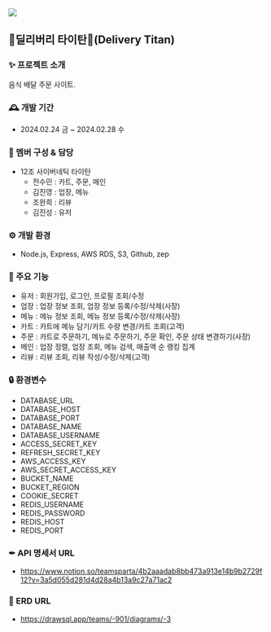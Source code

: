 <img src="https://nbcamp2024.slack.com/files/U06B3P2P533/F06PADBTVGW/group_1-1.png"/>

## 🛵딜리버리 타이탄🛵(Delivery Titan)

### ✨ 프로젝트 소개
음식 배달 주문 사이트.

### 🕰️ 개발 기간
- 2024.02.24 금 ~ 2024.02.28 수

### 🤖 멤버 구성 & 담당
- 12조 사이버네틱 타이탄
  - 전수민 : 카트, 주문, 메인
  - 김진영 : 업장, 메뉴
  - 조완희 : 리뷰
  - 김진성 : 유저

### ⚙️ 개발 환경
- Node.js, Express, AWS RDS, S3, Github, zep

### 📌 주요 기능

- 유저 : 회원가입, 로그인, 프로필 조회/수정
- 업장 : 업장 정보 조회, 업장 정보 등록/수정/삭제(사장)
- 메뉴 : 메뉴 정보 조회, 메뉴 정보 등록/수정/삭제(사장)
- 카트 : 카트에 메뉴 담기/카트 수량 변경/카트 조회(고객)
- 주문 : 카트로 주문하기, 메뉴로 주문하기, 주문 확인, 주문 상태 변경하기(사장)
- 메인 : 업장 정렬, 업장 조회, 메뉴 검색, 매출액 순 랭킹 집계
- 리뷰 : 리뷰 조회, 리뷰 작성/수정/삭제(고객)

  
### 🔒 환경변수
- DATABASE_URL
- DATABASE_HOST
- DATABASE_PORT
- DATABASE_NAME
- DATABASE_USERNAME
- ACCESS_SECRET_KEY
- REFRESH_SECRET_KEY
- AWS_ACCESS_KEY
- AWS_SECRET_ACCESS_KEY
- BUCKET_NAME
- BUCKET_REGION
- COOKIE_SECRET
- REDIS_USERNAME
- REDIS_PASSWORD
- REDIS_HOST
- REDIS_PORT

 ### ✒ API 명세서 URL
 - https://www.notion.so/teamsparta/4b2aaadab8bb473a913e14b9b2729f12?v=3a5d055d281d4d28a4b13a9c27a71ac2


 ### 🔧 ERD URL
- https://drawsql.app/teams/-901/diagrams/-3

